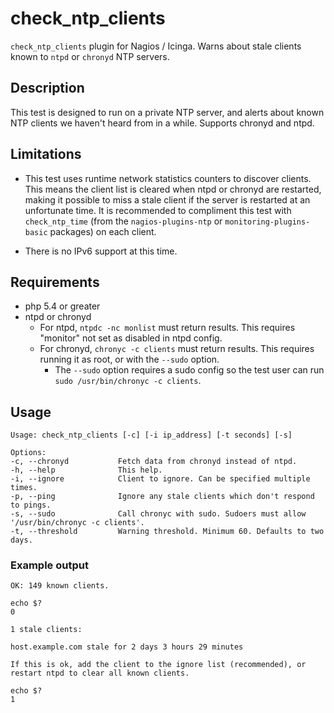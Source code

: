 # check_ntp_clients
`check_ntp_clients` plugin for Nagios / Icinga. Warns about stale clients known to `ntpd` or `chronyd` NTP servers.

## Description
This test is designed to run on a private NTP server, and alerts about known NTP clients we haven't heard from in a while. Supports chronyd and ntpd. 

## Limitations
* This test uses runtime network statistics counters to discover clients. This means the client list is cleared when ntpd or chronyd are restarted, making it possible to miss a stale client if the server is restarted at an unfortunate time. It is recommended to compliment this test with `check_ntp_time` (from the `nagios-plugins-ntp` or `monitoring-plugins-basic` packages) on each client.

* There is no IPv6 support at this time.

## Requirements
* php 5.4 or greater
* ntpd or chronyd
    * For ntpd, `ntpdc -nc monlist` must return results. This requires "monitor" not set as disabled in ntpd config.
    * For chronyd, `chronyc -c clients` must return results. This requires running it as root, or with the `--sudo` option.
        * The `--sudo` option requires a sudo config so the test user can run `sudo /usr/bin/chronyc -c clients`.

## Usage
```
Usage: check_ntp_clients [-c] [-i ip_address] [-t seconds] [-s]

Options:
-c, --chronyd           Fetch data from chronyd instead of ntpd.
-h, --help              This help.
-i, --ignore            Client to ignore. Can be specified multiple times.
-p, --ping              Ignore any stale clients which don't respond to pings.
-s, --sudo              Call chronyc with sudo. Sudoers must allow '/usr/bin/chronyc -c clients'.
-t, --threshold         Warning threshold. Minimum 60. Defaults to two days.
```

### Example output
```
OK: 149 known clients.

echo $?
0
```

```
1 stale clients:

host.example.com stale for 2 days 3 hours 29 minutes

If this is ok, add the client to the ignore list (recommended), or restart ntpd to clear all known clients.

echo $?
1
```

